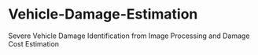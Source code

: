 # Vehicle-Damage-Estimation
Severe Vehicle Damage Identification  from Image Processing and Damage Cost Estimation
